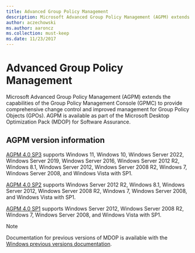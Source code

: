 ```yaml
---
title: Advanced Group Policy Management
description: Microsoft Advanced Group Policy Management (AGPM) extends the capabilities of the Group Policy Management Console (GPMC) to provide comprehensive change control and improved management for Group Policy Objects (GPOs).
author: aczechowski
ms.author: aaroncz
ms.collection: must-keep
ms.date: 11/23/2017
---
```


# Advanced Group Policy Management

Microsoft Advanced Group Policy Management (AGPM) extends the capabilities of the Group Policy Management Console (GPMC) to provide comprehensive change control and improved management for Group Policy Objects (GPOs). AGPM is available as part of the Microsoft Desktop Optimization Pack (MDOP) for Software Assurance.

## AGPM version information

[AGPM 4.0 SP3](agpm-40-sp3-navengl.md) supports Windows 11, Windows 10, Windows Server 2022, Windows Server 2019, Windows Server 2016, Windows Server 2012 R2, Windows 8.1, Windows Server 2012, Windows Server 2008 R2, Windows 7, Windows Server 2008, and Windows Vista with SP1.

[AGPM 4.0 SP2](agpm-40-sp2-navengl.md) supports Windows Server 2012 R2, Windows 8.1, Windows Server 2012, Windows Server 2008 R2, Windows 7, Windows Server 2008, and Windows Vista with SP1.

[AGPM 4.0 SP1](agpm-40-sp1-navengl.md) supports Windows Server 2012, Windows Server 2008 R2, Windows 7, Windows Server 2008, and Windows Vista with SP1.

> [!NOTE]
> Documentation for previous versions of MDOP is available with the [Windows previous versions documentation](/previous-versions/windows/microsoft-desktop-optimization-pack/).
